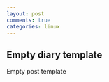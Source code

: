 ```yaml
---
layout: post
comments: true
categories: linux
---
```


## Empty diary template

Empty post template
